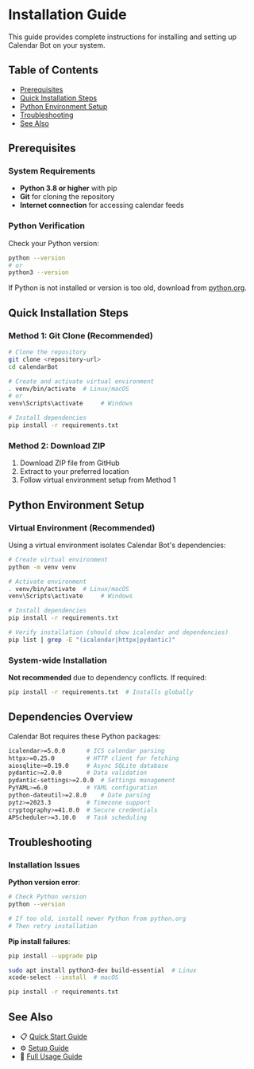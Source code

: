 # Installation Guide

This guide provides complete instructions for installing and setting up Calendar Bot on your system.

## Table of Contents

- [Prerequisites](#prerequisites)
- [Quick Installation Steps](#quick-installation-steps)
- [Python Environment Setup](#python-environment-setup)
- [Troubleshooting](#troubleshooting)
- [See Also](#see-also)

## Prerequisites

### System Requirements

- **Python 3.8 or higher** with pip
- **Git** for cloning the repository
- **Internet connection** for accessing calendar feeds

### Python Verification

Check your Python version:

```bash
python --version
# or
python3 --version
```

If Python is not installed or version is too old, download from [python.org](https://python.org).

## Quick Installation Steps

### Method 1: Git Clone (Recommended)

```bash
# Clone the repository
git clone <repository-url>
cd calendarBot

# Create and activate virtual environment
. venv/bin/activate  # Linux/macOS
# or
venv\Scripts\activate     # Windows

# Install dependencies
pip install -r requirements.txt
```

### Method 2: Download ZIP

1. Download ZIP file from GitHub
2. Extract to your preferred location
3. Follow virtual environment setup from Method 1

## Python Environment Setup

### Virtual Environment (Recommended)

Using a virtual environment isolates Calendar Bot's dependencies:

```bash
# Create virtual environment
python -m venv venv

# Activate environment
. venv/bin/activate  # Linux/macOS
venv\Scripts\activate     # Windows

# Install dependencies
pip install -r requirements.txt

# Verify installation (should show icalendar and dependencies)
pip list | grep -E "(icalendar|httpx|pydantic)"
```

### System-wide Installation

**Not recommended** due to dependency conflicts. If required:

```bash
pip install -r requirements.txt  # Installs globally
```

## Dependencies Overview

Calendar Bot requires these Python packages:

```bash
icalendar>=5.0.0      # ICS calendar parsing
httpx>=0.25.0         # HTTP client for fetching
aiosqlite>=0.19.0     # Async SQLite database
pydantic>=2.0.0       # Data validation
pydantic-settings>=2.0.0  # Settings management
PyYAML>=6.0           # YAML configuration
python-dateutil>=2.8.0    # Date parsing
pytz>=2023.3          # Timezone support
cryptography>=41.0.0  # Secure credentials
APScheduler>=3.10.0   # Task scheduling
```

## Troubleshooting

### Installation Issues

**Python version error**:
```bash
# Check Python version
python --version

# If too old, install newer Python from python.org
# Then retry installation
```

**Pip install failures**:
```bash
pip install --upgrade pip

sudo apt install python3-dev build-essential  # Linux
xcode-select --install  # macOS

pip install -r requirements.txt
```

## See Also

- 📋 [Quick Start Guide](QUICK_START.md)
- ⚙️ [Setup Guide](SETUP.md)
- 📘 [Full Usage Guide](USAGE.md)
